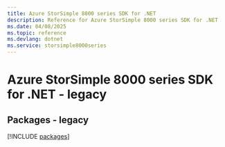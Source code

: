 ```yaml
---
title: Azure StorSimple 8000 series SDK for .NET
description: Reference for Azure StorSimple 8000 series SDK for .NET
ms.date: 04/08/2025
ms.topic: reference
ms.devlang: dotnet
ms.service: storsimple8000series
---
```

# Azure StorSimple 8000 series SDK for .NET - legacy
## Packages - legacy
[!INCLUDE [packages](storsimple-8000-series-index.md)]